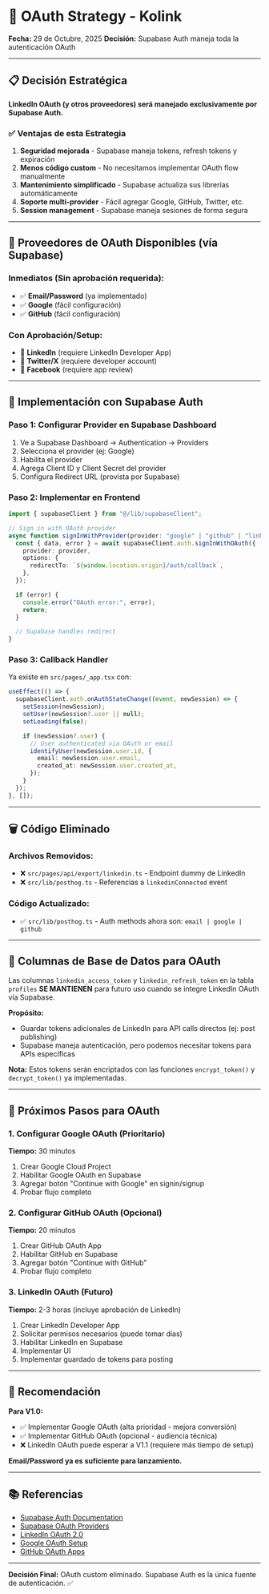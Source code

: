 # 🔐 OAuth Strategy - Kolink

**Fecha:** 29 de Octubre, 2025
**Decisión:** Supabase Auth maneja toda la autenticación OAuth

---

## 📋 Decisión Estratégica

**LinkedIn OAuth (y otros proveedores) será manejado exclusivamente por Supabase Auth.**

### ✅ Ventajas de esta Estrategia

1. **Seguridad mejorada** - Supabase maneja tokens, refresh tokens y expiración
2. **Menos código custom** - No necesitamos implementar OAuth flow manualmente
3. **Mantenimiento simplificado** - Supabase actualiza sus librerías automáticamente
4. **Soporte multi-provider** - Fácil agregar Google, GitHub, Twitter, etc.
5. **Session management** - Supabase maneja sesiones de forma segura

---

## 🚀 Proveedores de OAuth Disponibles (vía Supabase)

### Inmediatos (Sin aprobación requerida):
- ✅ **Email/Password** (ya implementado)
- ✅ **Google** (fácil configuración)
- ✅ **GitHub** (fácil configuración)

### Con Aprobación/Setup:
- 🔄 **LinkedIn** (requiere LinkedIn Developer App)
- 🔄 **Twitter/X** (requiere developer account)
- 🔄 **Facebook** (requiere app review)

---

## 📖 Implementación con Supabase Auth

### Paso 1: Configurar Provider en Supabase Dashboard

1. Ve a Supabase Dashboard → Authentication → Providers
2. Selecciona el provider (ej: Google)
3. Habilita el provider
4. Agrega Client ID y Client Secret del provider
5. Configura Redirect URL (provista por Supabase)

### Paso 2: Implementar en Frontend

```typescript
import { supabaseClient } from "@/lib/supabaseClient";

// Sign in with OAuth provider
async function signInWithProvider(provider: "google" | "github" | "linkedin") {
  const { data, error } = await supabaseClient.auth.signInWithOAuth({
    provider: provider,
    options: {
      redirectTo: `${window.location.origin}/auth/callback`,
    },
  });

  if (error) {
    console.error("OAuth error:", error);
    return;
  }

  // Supabase handles redirect
}
```

### Paso 3: Callback Handler

Ya existe en `src/pages/_app.tsx` con:

```typescript
useEffect(() => {
  supabaseClient.auth.onAuthStateChange((event, newSession) => {
    setSession(newSession);
    setUser(newSession?.user || null);
    setLoading(false);

    if (newSession?.user) {
      // User authenticated via OAuth or email
      identifyUser(newSession.user.id, {
        email: newSession.user.email,
        created_at: newSession.user.created_at,
      });
    }
  });
}, []);
```

---

## 🗑️ Código Eliminado

### Archivos Removidos:
- ❌ `src/pages/api/export/linkedin.ts` - Endpoint dummy de LinkedIn
- ❌ `src/lib/posthog.ts` - Referencias a `linkedinConnected` event

### Código Actualizado:
- ✅ `src/lib/posthog.ts` - Auth methods ahora son: `email | google | github`

---

## 🔑 Columnas de Base de Datos para OAuth

Las columnas `linkedin_access_token` y `linkedin_refresh_token` en la tabla `profiles` **SE MANTIENEN** para futuro uso cuando se integre LinkedIn OAuth vía Supabase.

**Propósito:**
- Guardar tokens adicionales de LinkedIn para API calls directos (ej: post publishing)
- Supabase maneja autenticación, pero podemos necesitar tokens para APIs específicas

**Nota:** Estos tokens serán encriptados con las funciones `encrypt_token()` y `decrypt_token()` ya implementadas.

---

## 📝 Próximos Pasos para OAuth

### 1. Configurar Google OAuth (Prioritario)
**Tiempo:** 30 minutos

1. Crear Google Cloud Project
2. Habilitar Google OAuth en Supabase
3. Agregar botón "Continue with Google" en signin/signup
4. Probar flujo completo

### 2. Configurar GitHub OAuth (Opcional)
**Tiempo:** 20 minutos

1. Crear GitHub OAuth App
2. Habilitar GitHub en Supabase
3. Agregar botón "Continue with GitHub"
4. Probar flujo completo

### 3. LinkedIn OAuth (Futuro)
**Tiempo:** 2-3 horas (incluye aprobación de LinkedIn)

1. Crear LinkedIn Developer App
2. Solicitar permisos necesarios (puede tomar días)
3. Habilitar LinkedIn en Supabase
4. Implementar UI
5. Implementar guardado de tokens para posting

---

## 🎯 Recomendación

**Para V1.0:**
- ✅ Implementar Google OAuth (alta prioridad - mejora conversión)
- ✅ Implementar GitHub OAuth (opcional - audiencia técnica)
- ❌ LinkedIn OAuth puede esperar a V1.1 (requiere más tiempo de setup)

**Email/Password ya es suficiente para lanzamiento.**

---

## 📚 Referencias

- [Supabase Auth Documentation](https://supabase.com/docs/guides/auth)
- [Supabase OAuth Providers](https://supabase.com/docs/guides/auth/social-login)
- [LinkedIn OAuth 2.0](https://learn.microsoft.com/en-us/linkedin/shared/authentication/authentication)
- [Google OAuth Setup](https://console.cloud.google.com/apis/credentials)
- [GitHub OAuth Apps](https://github.com/settings/developers)

---

**Decisión Final:** OAuth custom eliminado. Supabase Auth es la única fuente de autenticación. ✅
